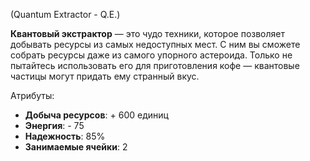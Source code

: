 (Quantum Extractor - Q.E.)

**Квантовый экстрактор** — это чудо техники, которое позволяет добывать ресурсы из самых недоступных мест. С ним вы сможете собрать ресурсы даже из самого упорного астероида. Только не пытайтесь использовать его для приготовления кофе — квантовые частицы могут придать ему странный вкус.

Атрибуты:
- **Добыча ресурсов**: + 600 единиц
- **Энергия**: - 75
- **Надежность**: 85%
- **Занимаемые ячейки**: 2